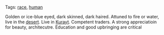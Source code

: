 Tags: [race](Races), [human](Humans)

Golden or ice-blue eyed, dark skinned, dark haired. Attuned to fire or water, live in the [desert](Deserts). Live in [Kurayt](Kurayt). Competent traders. A strong appreciatioin for beauty, architecutre. Education and good upbringing are critical